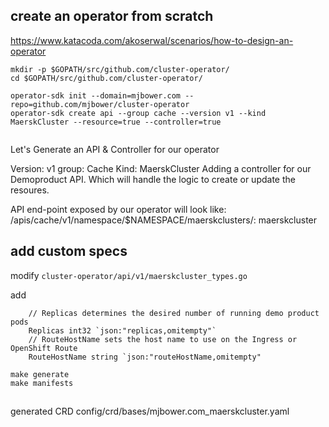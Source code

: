 ## create an operator from scratch
https://www.katacoda.com/akoserwal/scenarios/how-to-design-an-operator

```
mkdir -p $GOPATH/src/github.com/cluster-operator/
cd $GOPATH/src/github.com/cluster-operator/

operator-sdk init --domain=mjbower.com --repo=github.com/mjbower/cluster-operator
operator-sdk create api --group cache --version v1 --kind MaerskCluster --resource=true --controller=true


```

Let's Generate an API & Controller for our operator

Version: v1
group: Cache
Kind: MaerskCluster
Adding a controller for our Demoproduct API. Which will handle the logic to create or update the resoures.

API end-point exposed by our operator will look like: /apis/cache/v1/namespace/$NAMESPACE/maerskclusters/: maerskcluster

## add custom specs
modify `cluster-operator/api/v1/maerskcluster_types.go`

add 
```
    // Replicas determines the desired number of running demo product pods
    Replicas int32 `json:"replicas,omitempty"`
    // RouteHostName sets the host name to use on the Ingress or OpenShift Route
    RouteHostName string `json:"routeHostName,omitempty"
```

```
make generate
make manifests
```

## 

generated CRD
config/crd/bases/mjbower.com_maerskcluster.yaml


















